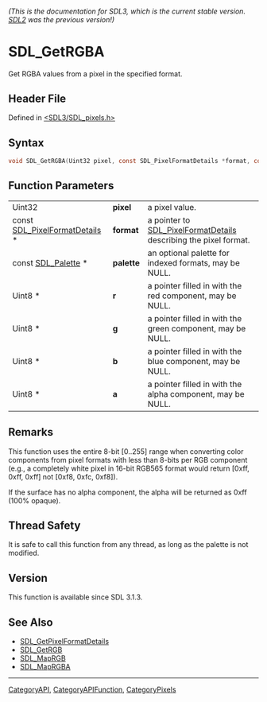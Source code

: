 ###### (This is the documentation for SDL3, which is the current stable version. [SDL2](https://wiki.libsdl.org/SDL2/) was the previous version!)
# SDL_GetRGBA

Get RGBA values from a pixel in the specified format.

## Header File

Defined in [<SDL3/SDL_pixels.h>](https://github.com/libsdl-org/SDL/blob/main/include/SDL3/SDL_pixels.h)

## Syntax

```c
void SDL_GetRGBA(Uint32 pixel, const SDL_PixelFormatDetails *format, const SDL_Palette *palette, Uint8 *r, Uint8 *g, Uint8 *b, Uint8 *a);
```

## Function Parameters

|                                                          |             |                                                                                            |
| -------------------------------------------------------- | ----------- | ------------------------------------------------------------------------------------------ |
| Uint32                                                   | **pixel**   | a pixel value.                                                                             |
| const [SDL_PixelFormatDetails](SDL_PixelFormatDetails) * | **format**  | a pointer to [SDL_PixelFormatDetails](SDL_PixelFormatDetails) describing the pixel format. |
| const [SDL_Palette](SDL_Palette) *                       | **palette** | an optional palette for indexed formats, may be NULL.                                      |
| Uint8 *                                                  | **r**       | a pointer filled in with the red component, may be NULL.                                   |
| Uint8 *                                                  | **g**       | a pointer filled in with the green component, may be NULL.                                 |
| Uint8 *                                                  | **b**       | a pointer filled in with the blue component, may be NULL.                                  |
| Uint8 *                                                  | **a**       | a pointer filled in with the alpha component, may be NULL.                                 |

## Remarks

This function uses the entire 8-bit [0..255] range when converting color
components from pixel formats with less than 8-bits per RGB component
(e.g., a completely white pixel in 16-bit RGB565 format would return [0xff,
0xff, 0xff] not [0xf8, 0xfc, 0xf8]).

If the surface has no alpha component, the alpha will be returned as 0xff
(100% opaque).

## Thread Safety

It is safe to call this function from any thread, as long as the palette is
not modified.

## Version

This function is available since SDL 3.1.3.

## See Also

- [SDL_GetPixelFormatDetails](SDL_GetPixelFormatDetails)
- [SDL_GetRGB](SDL_GetRGB)
- [SDL_MapRGB](SDL_MapRGB)
- [SDL_MapRGBA](SDL_MapRGBA)

----
[CategoryAPI](CategoryAPI), [CategoryAPIFunction](CategoryAPIFunction), [CategoryPixels](CategoryPixels)

